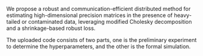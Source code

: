 We propose a robust and communication-efficient distributed method for estimating high-dimensional precision matrices in the presence of heavy-tailed or contaminated data, leveraging modified Cholesky decomposition and a shrinkage-based robust loss.

The uploaded code consists of two parts, one is the preliminary experiment to determine the hyperparameters, and the other is the formal simulation.
